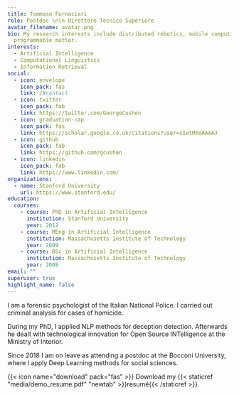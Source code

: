 ```yaml
---
title: Tommaso Fornaciari
role: Postdoc \n\n Direttore Tecnico Superiore
avatar_filename: avatar.png
bio: My research interests include distributed robotics, mobile computing and
  programmable matter.
interests:
  - Artificial Intelligence
  - Computational Linguistics
  - Information Retrieval
social:
  - icon: envelope
    icon_pack: fas
    link: /#contact
  - icon: twitter
    icon_pack: fab
    link: https://twitter.com/GeorgeCushen
  - icon: graduation-cap
    icon_pack: fas
    link: https://scholar.google.co.uk/citations?user=sIwtMXoAAAAJ
  - icon: github
    icon_pack: fab
    link: https://github.com/gcushen
  - icon: linkedin
    icon_pack: fab
    link: https://www.linkedin.com/
organizations:
  - name: Stanford University
    url: https://www.stanford.edu/
education:
  courses:
    - course: PhD in Artificial Intelligence
      institution: Stanford University
      year: 2012
    - course: MEng in Artificial Intelligence
      institution: Massachusetts Institute of Technology
      year: 2009
    - course: BSc in Artificial Intelligence
      institution: Massachusetts Institute of Technology
      year: 2008
email: ""
superuser: true
highlight_name: false
---
```

I am a forensic psychologist of the Italian National Police.
I carried out criminal analysis for cases of homicide.

During my PhD, I applied NLP methods for deception detection.
Afterwards he dealt with technological innovation for Open Source INTelligence at the Ministry of Interior.

Since 2018 I am on leave as attending a postdoc at the Bocconi University, where I apply Deep Learning methods for social sciences.

{{< icon name="download" pack="fas" >}} Download my {{< staticref "media/demo_resume.pdf" "newtab" >}}resumé{{< /staticref >}}.